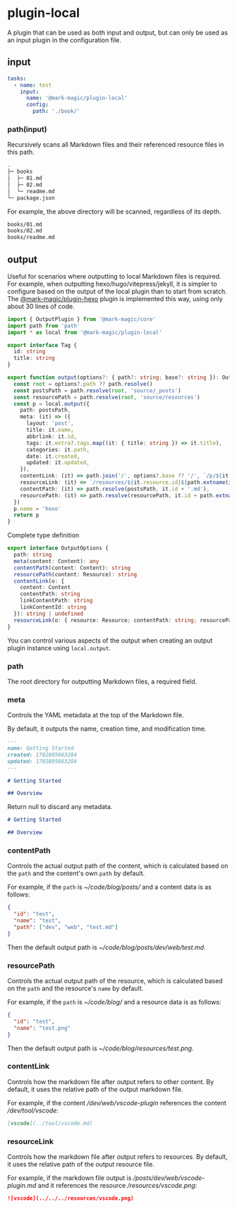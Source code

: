 # plugin-local

A plugin that can be used as both input and output, but can only be used as an input plugin in the configuration file.

## input

```yaml
tasks:
  - name: test
    input:
      name: '@mark-magic/plugin-local'
      config:
        path: './book/'
```

### path(input)

Recursively scans all Markdown files and their referenced resource files in this path.

```sh
.
├─ books
│  ├─ 01.md
│  ├─ 02.md
│  └─ readme.md
└─ package.json
```

For example, the above directory will be scanned, regardless of its depth.

```sh
books/01.md
books/02.md
books/readme.md
```

## output

Useful for scenarios where outputting to local Markdown files is required. For example, when outputting hexo/hugo/vitepress/jekyll, it is simpler to configure based on the output of the local plugin than to start from scratch. The [@mark-magic/plugin-hexo](./plugin-hexo.md) plugin is implemented this way, using only about 30 lines of code.

```ts
import { OutputPlugin } from '@mark-magic/core'
import path from 'path'
import * as local from '@mark-magic/plugin-local'

export interface Tag {
  id: string
  title: string
}

export function output(options?: { path?: string; base?: string }): OutputPlugin {
  const root = options?.path ?? path.resolve()
  const postsPath = path.resolve(root, 'source/_posts')
  const resourcePath = path.resolve(root, 'source/resources')
  const p = local.output({
    path: postsPath,
    meta: (it) => ({
      layout: 'post',
      title: it.name,
      abbrlink: it.id,
      tags: it.extra?.tags.map((it: { title: string }) => it.title),
      categories: it.path,
      date: it.created,
      updated: it.updated,
    }),
    contentLink: (it) => path.join('/', options?.base ?? '/', `/p/${it.linkContentId}`),
    resourceLink: (it) => `/resources/${it.resource.id}${path.extname(it.resource.name)}`,
    contentPath: (it) => path.resolve(postsPath, it.id + '.md'),
    resourcePath: (it) => path.resolve(resourcePath, it.id + path.extname(it.name)),
  })
  p.name = 'hexo'
  return p
}
```

Complete type definition

```ts
export interface OutputOptions {
  path: string
  meta(content: Content): any
  contentPath(content: Content): string
  resourcePath(content: Resource): string
  contentLink(o: {
    content: Content
    contentPath: string
    linkContentPath: string
    linkContentId: string
  }): string | undefined
  resourceLink(o: { resource: Resource; contentPath: string; resourcePath: string }): string | undefined
}
```

You can control various aspects of the output when creating an output plugin instance using `local.output`.

### path

The root directory for outputting Markdown files, a required field.

### meta

Controls the YAML metadata at the top of the Markdown file.

By default, it outputs the name, creation time, and modification time.

```md
---
name: Getting Started
created: 1702805863284
updated: 1702805863284
---

# Getting Started

## Overview
```

Return null to discard any metadata.

```md
# Getting Started

## Overview
```

### contentPath

Controls the actual output path of the content, which is calculated based on the `path` and the content's own `path` by default.

For example, if the `path` is _\~/code/blog/posts/_ and a content data is as follows:

```json
{
  "id": "test",
  "name": "test",
  "path": ["dev", "web", "test.md"]
}
```

Then the default output path is _\~/code/blog/posts/dev/web/test.md_.

### resourcePath

Controls the actual output path of the resource, which is calculated based on the `path` and the resource's `name` by default.

For example, if the `path` is _\~/code/blog/_ and a resource data is as follows:

```json
{
  "id": "test",
  "name": "test.png"
}
```

Then the default output path is _\~/code/blog/resources/test.png_.

### contentLink

Controls how the markdown file after output refers to other content. By default, it uses the relative path of the output markdown file.

For example, if the content _/dev/web/vscode-plugin_ references the content _/dev/tool/vscode_:

```md
[vscode](../tool/vscode.md)
```

### resourceLink

Controls how the markdown file after output refers to resources. By default, it uses the relative path of the output resource file.

For example, if the markdown file output is _/posts/dev/web/vscode-plugin.md_ and it references the resource _/resources/vscode.png_:

```md
![vscode](../../../resources/vscode.png)
```

